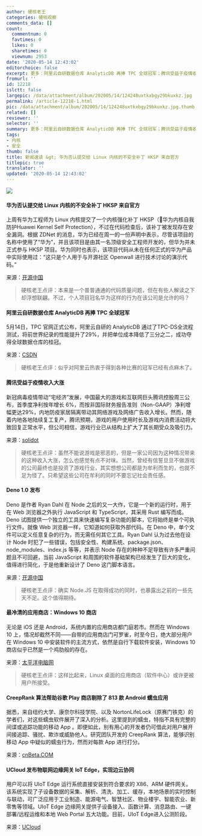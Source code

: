```yaml
---
author: 硬核老王
categories: 硬核观察
comments_data: []
count:
  commentnum: 0
  favtimes: 0
  likes: 0
  sharetimes: 0
  viewnum: 2953
date: '2020-05-14 12:43:02'
editorchoice: false
excerpt: 更多：阿里云自研数据仓库 AnalyticDB 再捧 TPC 全球冠军；腾讯受益于疫情收入大涨
fromurl: ''
id: 12218
islctt: false
largepic: /data/attachment/album/202005/14/124248uxtkxbgy29bkuxkz.jpg
permalink: /article-12218-1.html
pic: /data/attachment/album/202005/14/124248uxtkxbgy29bkuxkz.jpg.thumb.jpg
related: []
reviewer: ''
selector: ''
summary: 更多：阿里云自研数据仓库 AnalyticDB 再捧 TPC 全球冠军；腾讯受益于疫情收入大涨
tags:
- 内核
- 安全
thumb: false
title: 新闻速读 &gt; 华为否认提交给 Linux 内核的不安全补丁 HKSP 来自官方
titlepic: true
translator: ''
updated: '2020-05-14 12:43:02'
---
```


![](/data/attachment/album/202005/14/124248uxtkxbgy29bkuxkz.jpg)


#### 华为否认提交给 Linux 内核的不安全补丁 HKSP 来自官方


上周有华为工程师为 Linux 内核提交了一个内核强化补丁 HKSP（华为内核自我防护Huawei Kernel Self Protection），不过在代码检查后，该补丁被发现存在安全漏洞。根据 ZDNet 的消息，华为已经在周一的一份声明中表示，尽管该项目的名称中使用了“华为”，并且该项目是由其一名顶级安全工程师开发的，但华为并未正式参与 HKSP 项目。华为同时也表示，该项目代码从未在任何正式的华为产品中实际使用过：“这只是个人用于与开源社区 Openwall 进行技术讨论的演示代码。”


来源：[开源中国](https://www.oschina.net/news/115632/huawei-denies-involvement-in-buggy-linux-kernel-patch-proposal?tdsourcetag=s_pctim_aiomsg)



> 
> 硬核老王点评：本来是一个普普通通的代码质量问题，但在有些人解读之下却浮想联翩。不过，个人项目冠名华为这样的行为在该公司是允许的吗？
> 
> 
> 


#### 阿里云自研数据仓库 AnalyticDB 再捧 TPC 全球冠军


5月14日，TPC 官网正式公布，阿里云自研的 AnalyticDB 通过了TPC-DS全流程测试，将前世界纪录的性能提升了29%，并把单位成本降低了三分之二，成功夺得全球数据仓库的桂冠。


来源：[CSDN](https://mp.weixin.qq.com/s/rpZ8gbEw-Ak9_7Sc2eQShg)



> 
> 硬核老王点评：似乎对阿里云热衷于得到各种比赛的冠军已经有点麻木了。
> 
> 
> 


#### 腾讯受益于疫情收入大涨


新冠病毒疫情带动“宅经济”发展，中国最大的游戏和互联网巨头腾讯控股周三公布，首季度净利按年增长 6%，而按非国际财务报告准则（Non-GAAP）净利增幅更达29%，内地防疫家居隔离带动其网络游戏及网络广告收入增长。然而，随着内地各地陆续复工复产，腾讯预期，游戏的用户使用时长及游戏内消费活动将大致回复正常水平，但公司相信，游戏行业已从结构上扩大了其长期受众及吸引力。


来源：[solidot](https://www.solidot.org/story?sid=64354)



> 
> 硬核老王点评：虽然不能说游戏是邪恶的，但是一家公司因为这种情况带来的这种收入大涨，怎么也感觉有点不对味。当然，曾经有信誓旦旦不做游戏的公司最终也是投资了游戏行业，其实想想公司都是为牟利而生的，也就不足为怪了。只希望这些公司在牟利的同时不要忘记社会责任感。
> 
> 
> 


#### Deno 1.0 发布


Deno 是作者 Ryan Dahl 在 Node 之后的又一大作，它是一个新的运行时，用于在 Web 浏览器之外执行 JavaScript 和 TypeScript，其采用 Rust 编写而成。Deno 试图提供一个独立的工具来快速编写复杂功能的脚本，它将始终是单个可执行文件。就像 Web 浏览器一样，它知道如何获取外部代码。在 Deno 中，单个文件可以定义任意复杂的行为，而无需任何其它工具。Ryan Dahl 认为过去他在设计 Node 时犯了一些错误，包括安全性、构建系统、package.json、node\_modules、index.js 等等，并表示 Node 存在的种种不足导致有许多严重问题且不可回避，当前 JavaScript 和周围的软件基础架构已经发生了巨大的变化，值得进行简化，于是他重新设计了 Deno 这门脚本语言。


来源：[开源中国](https://www.oschina.net/news/115625/deno-1-0-released)



> 
> 硬核老王点评：确实 Node.JS 在取得成功的同时，也暴露出之前的一些先天不足。这个值得期待。
> 
> 
> 


#### 最冷清的应用商店：Windows 10 商店


无论是 iOS 还是 Android，系统内置的应用商店都门庭若市。然而在 Windows 10 上，情况却截然不同——自带的应用商店门可罗雀，时至今日，绝大部分用户在 Windows 10 中安装软件的主流方式，依然是自行下载软件安装，Windows 10 商店似乎已然是一个鸡肋般的存在。


来源：[太平洋电脑网](https://www.cnbeta.com/articles/tech/978733.htm)



> 
> 硬核老王点评：这样比起来，Linux 桌面的应用商店（软件中心）或许更被用户所接受。
> 
> 
> 


#### CreepRank 算法帮助谷歌 Play 商店剔除了 813 款 Android 蠕虫应用


据悉，来自纽约大学、康奈尔科技学院、以及 NortonLifeLock（原赛门铁克）的学者们，对这些蠕虫软件展开了深入的分析。这里提到的蠕虫，特指不具有完整的间谍或追踪功能的移动 App 。即便如此，别有用心的开发者仍可借此对用户展开间接追踪、骚扰、欺诈或威胁他人。研究团队开发的 CreepRank 算法，能够识别移动 App 中疑似的蠕虫行为，然而对每款 App 进行打分。


来源：[cnBeta.COM](https://www.cnbeta.com/articles/tech/978495.htm)


#### UCloud 发布物联网边缘网关 IoT Edge，实现边云协同


用户可以将 UIoT Edge 运行系统直接安装到符合要求的 X86、ARM 硬件网关。该系统实现了子设备数据的采集、解析、清洗、加工、缓存，本地场景的实时控制与联动，可广泛应用于工业制造、能源电气、智慧社区、物业楼宇、智能农业、新零售等领域。UIoT Edge 边缘网关提供子设备接入、函数计算、消息路由、一键部署/远程运维和本地 Web Portal 五大功能。目前，UIoT Edge进入公测阶段。


来源：[UCloud](https://mp.weixin.qq.com/s/B6JNQvkyOca25o1V6hIMHQ)
